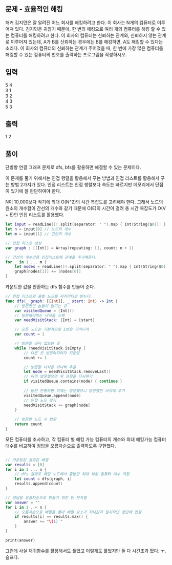 ## 문제 - 효율적인 해킹

해커 김지민은 잘 알려진 어느 회사를 해킹하려고 한다. 이 회사는 N개의 컴퓨터로 이루어져 있다. 김지민은 귀찮기 때문에, 한 번의 해킹으로 여러 개의 컴퓨터를 해킹 할 수 있는 컴퓨터를 해킹하려고 한다.
이 회사의 컴퓨터는 신뢰하는 관계와, 신뢰하지 않는 관계로 이루어져 있는데, A가 B를 신뢰하는 경우에는 B를 해킹하면, A도 해킹할 수 있다는 소리다.
이 회사의 컴퓨터의 신뢰하는 관계가 주어졌을 때, 한 번에 가장 많은 컴퓨터를 해킹할 수 있는 컴퓨터의 번호를 출력하는 프로그램을 작성하시오.

## 입력

5 4  
3 1  
3 2  
4 3  
5 3  

## 출력
1 2

## 풀이

단방향 연결 그래프 문제로 dfs, bfs를 활용하면 해결할 수 있는 문제이다.

이 문제를 풀기 위해서는 인접 행렬을 활용해서 푸는 방법과 인접 리스트를 활용해서 푸는 방법 2가지가 있다.
인접 리스트는 인접 행렬보다 속도는 빠르지만 메모리에서 단점이 있기에 잘 판단하여야 한다.

N이 10,000보다 작기에 최대 O(N^2)의 시간 복잡도를 고려해야 한다.
그래서 노드의 원소의 개수합이 간선의 개수와 같기 때문에 O(E)의 시간이 걸려 총 시간 복잡도가 O(V + E)인 인접 리스트를 활용했다.



```swift
let input = readLine()!.split(separator: " ").map { Int(String($0))! }
let n = input[0] // 노드의 개수
let m = input[1] // 간선의 개수

// 인접 리스트 생성
var graph : [[Int]] = Array(repeating: [], count: n + 1)

// 간선의 개수만큼 인접리스트에 관계를 추가해준다.
for _ in 1 ... m {
    let nodes = readLine()!.split(separator: " ").map { Int(String($0))! } 
    graph[nodes[1]] += [nodes[0]]
}
```

카운트한 값을 반환하는 dfs 함수를 만들어 준다.

```swift
// 인접 리스트와 출발 노드를 파라미터로 받는다.
func dfs(_ graph: [[Int]], _ start: Int) -> Int {
    // 방문했던 놈들이 담기는 큐
    var visitedQueue = [Int]()
    // 방문해야하는 녀석들 스택
    var needVisitStack: [Int] = [start]

    // 모든 노드는 기본적으로 1번은 거치니까
    var count = 1

    // 방문할 곳이 없으면 끝
    while !needVisitStack.isEmpty {
        // 다른 곳 방문하자마자 카운팅
        count += 1

        // 방문할 녀석을 하나씩 추출
        let node = needVisitStack.removeLast()
        // 이미 방문했으면 위 과정을 다시하기
        if visitedQueue.contains(node) { continue }
        
        // 방문 안했으면 이제는 방문했으니 방문했던 녀석에 추가
        visitedQueue.append(node)
        // 인접 노드 찾기
        needVisitStack += graph[node]
    }
    
    // 방문한 노드 수 반환
    return count
}
```

모든 컴퓨터를 조사하고, 각 컴퓨터 별 해킹 가능 컴퓨터의 개수와 최대 해킹가능 컴퓨터 대수를 비교하여 정답을 오름차순으로 출력하도록 구현했다.

```swift

// 카운팅된 결과값 배열
var results = [0]
for i in 1 ... n {
    // dfs 결과로 해당 노드에서 출발한 최대 해킹 컴퓨터 대수 저장
    let count = dfs(graph, i) 
    results.append(count)
}

// 정답을 오름차순으로 만들기 위한 빈 문자열
var answer = ""
for i in 1 ..< n {
    // 오름차순으로 배열을 돌아 배열 요소가 최대값과 일치하면 정답에 연결
    if results[i] == results.max() {
        answer += "\(i) "
    }
}

print(answer)
```

그런데
사실 재귀함수를 활용해서도 풀었고 이렇게도 풀었지만 둘 다 시간초과 떴다. ㅜ. 슬프다.

